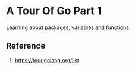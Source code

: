 # A Tour Of Go Part 1 

Learning about packages, variables and functions

## Reference

1. https://tour.golang.org/list
